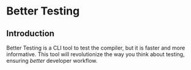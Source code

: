# Better Testing

## Introduction

Better Testing is a CLI tool to test the compiler, but it is faster and more informative.
This tool will revolutionize the way you think about testing, ensuring *better* developer workflow.
